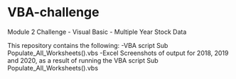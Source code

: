 # VBA-challenge
Module 2 Challenge - Visual Basic - Multiple Year Stock Data

This repository contains the following:
-VBA script Sub Populate_All_Worksheets().vbs
-Excel Screenshots of output for 2018, 2019 and 2020, as a result of running the VBA script Sub Populate_All_Worksheets().vbs
